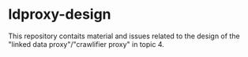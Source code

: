 # ldproxy-design
This repository contaits material and issues related to the design of the "linked data proxy"/"crawlifier proxy" in topic 4.
